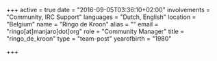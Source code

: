 +++
active = true
date = "2016-09-05T03:36:10+02:00"
involvements = "Community, IRC Support"
languages = "Dutch, English"
location = "Belgium"
name = "Ringo de Kroon"
alias = ""
email = "ringo[at]manjaro[dot]org"
role = "Community Manager"
title = "ringo_de_kroon"
type = "team-post"
yearofbirth = "1980"

+++

